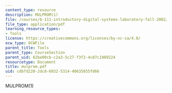 ```yaml
---
content_type: resource
description: MULPROM(1)
file: /courses/6-111-introductory-digital-systems-laboratory-fall-2002/cdbfd2202dc86032531440635655fd66_mulprom.pdf
file_type: application/pdf
learning_resource_types:
- Tools
license: https://creativecommons.org/licenses/by-nc-sa/4.0/
ocw_type: OCWFile
parent_title: Tools
parent_type: CourseSection
parent_uid: 62be00cb-c2a3-5c27-f3f2-4c87c1989224
resourcetype: Document
title: mulprom.pdf
uid: cdbfd220-2dc8-6032-5314-40635655fd66
---
```

MULPROM(1)